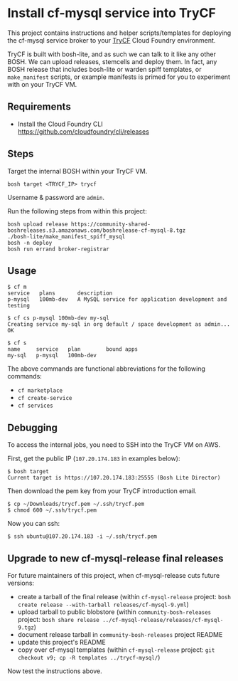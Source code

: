 Install cf-mysql service into TryCF
===================================

This project contains instructions and helper scripts/templates for deploying the cf-mysql service broker to your [TryCF](https://trycf.starkandwayne.com) Cloud Foundry environment.

TryCF is built with bosh-lite, and as such we can talk to it like any other BOSH. We can upload releases, stemcells and deploy them. In fact, any BOSH release that includes bosh-lite or warden spiff templates, or `make_manifest` scripts, or example manifests is primed for you to experiment with on your TryCF VM.

Requirements
------------

- Install the Cloud Foundry CLI https://github.com/cloudfoundry/cli/releases

Steps
-----

Target the internal BOSH within your TryCF VM.

```
bosh target <TRYCF_IP> trycf
```

Username & password are `admin`.

Run the following steps from within this project:

```
bosh upload release https://community-shared-boshreleases.s3.amazonaws.com/boshrelease-cf-mysql-8.tgz
./bosh-lite/make_manifest_spiff_mysql
bosh -n deploy
bosh run errand broker-registrar
```

Usage
-----

```
$ cf m
service   plans       description
p-mysql   100mb-dev   A MySQL service for application development and testing

$ cf cs p-mysql 100mb-dev my-sql
Creating service my-sql in org default / space development as admin...
OK

$ cf s
name     service   plan        bound apps
my-sql   p-mysql   100mb-dev
```

The above commands are functional abbreviations for the following commands:

- `cf marketplace`
- `cf create-service`
- `cf services`

Debugging
---------

To access the internal jobs, you need to SSH into the TryCF VM on AWS.

First, get the public IP (`107.20.174.183` in examples below):

```
$ bosh target
Current target is https://107.20.174.183:25555 (Bosh Lite Director)
```

Then download the pem key from your TryCF introduction email.

```
$ cp ~/Downloads/trycf.pem ~/.ssh/trycf.pem
$ chmod 600 ~/.ssh/trycf.pem
```

Now you can ssh:

```
$ ssh ubuntu@107.20.174.183 -i ~/.ssh/trycf.pem
```

Upgrade to new cf-mysql-release final releases
----------------------------------------------

For future maintainers of this project, when cf-mysql-release cuts future versions:

- create a tarball of the final release (within `cf-mysql-release` project: `bosh create release --with-tarball releases/cf-mysql-9.yml`)
- upload tarball to public blobstore (within `community-bosh-releases` project: `bosh share release ../cf-mysql-release/releases/cf-mysql-9.tgz`)
- document release tarball in `community-bosh-releases` project README
- update this project's README
- copy over cf-mysql templates (within `cf-mysql-release` project: `git checkout v9; cp -R templates ../trycf-mysql/`)

Now test the instructions above.
